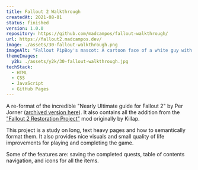```yaml
---
title: Fallout 2 Walkthrough
createdAt: 2021-08-01
status: finished
version: 1.0.0
repository: https://github.com/madcampos/fallout-walkthrough/
url: https://fallout2.madcampos.dev/
image: ./assets/30-fallout-walkthrough.png
imageAlt: "Fallout PipBoy's mascot: A cartoon face of a white guy with blond hair smiling. On the background a gradient from a vibrant blue to light blue."
themeImages:
  y2k: ./assets/y2k/30-fallout-walkthrough.jpg
techStack:
  - HTML
  - CSS
  - JavaScript
  - GitHub Pages
---
```


A re-format of the incredible "Nearly Ultimate guide for Fallout 2" by Per Jorner ([archived version here](https://web.archive.org/web/20171116020222/https://user.tninet.se/~jyg699a/fallout2.html)). It also contains all the addition from the ["Fallout 2 Restoration Project"](https://github.com/BGforgeNet/Fallout2_Restoration_Project) mod originally by Killap.

This project is a study on long, text heavy pages and how to semantically format them. It also provides nice visuals and small quality of life improvements for playing and completing the game.

Some of the features are: saving the completed quests, table of contents navigation, and icons for all the items.

